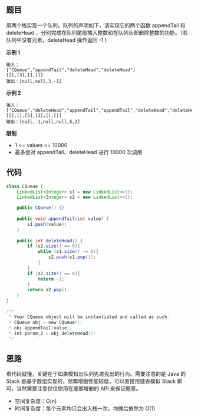 ## 题目
用两个栈实现一个队列。队列的声明如下，请实现它的两个函数 appendTail 和 deleteHead ，分别完成在队列尾部插入整数和在队列头部删除整数的功能。（若队列中没有元素，deleteHead 操作返回 -1 )

**示例 1**
```
输入：
["CQueue","appendTail","deleteHead","deleteHead"]
[[],[3],[],[]]
输出：[null,null,3,-1]
```

**示例 2**
```
输入：
["CQueue","deleteHead","appendTail","appendTail","deleteHead","deleteHead"]
[[],[],[5],[2],[],[]]
输出：[null,-1,null,null,5,2]
```

**限制**
* 1 <= values <= 10000
* 最多会对 appendTail、deleteHead 进行 10000 次调用

## 代码
```JAVA
class CQueue {
    LinkedList<Integer> s1 = new LinkedList<>();
    LinkedList<Integer> s2 = new LinkedList<>();

    public CQueue() {}
    
    public void appendTail(int value) {
        s1.push(value);
    }
    
    public int deleteHead() {
        if (s2.size() == 0){
            while (s1.size() != 0){
                s2.push(s1.pop());
            }
        }
        if (s2.size() == 0){
            return -1;
        }
        return s2.pop();
    }
}

/**
 * Your CQueue object will be instantiated and called as such:
 * CQueue obj = new CQueue();
 * obj.appendTail(value);
 * int param_2 = obj.deleteHead();
 */
```

## 思路

看代码就懂，关键在于如果模拟出队列先进先出的行为。需要注意的是 Java 的 Stack 是基于数组实现的，频繁增删性能较低，可以直接用链表模拟 Stack 即可，当然需要注意仅仅使用在尾部增删的 API 来保证题意。

* 空间复杂度：O(n)
* 时间复杂度：每个元素均只会出入栈一次，均摊后依然为 O(1)